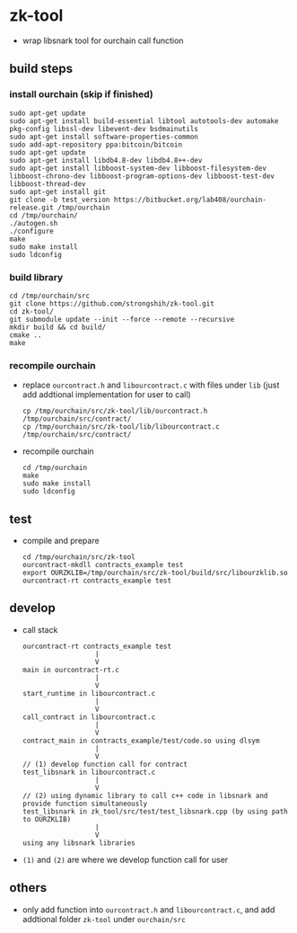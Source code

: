 # zk-tool

- wrap libsnark tool for ourchain call function

## build steps

### install ourchain (skip if finished)

```
sudo apt-get update
sudo apt-get install build-essential libtool autotools-dev automake pkg-config libssl-dev libevent-dev bsdmainutils    
sudo apt-get install software-properties-common    
sudo add-apt-repository ppa:bitcoin/bitcoin 
sudo apt-get update
sudo apt-get install libdb4.8-dev libdb4.8++-dev
sudo apt-get install libboost-system-dev libboost-filesystem-dev libboost-chrono-dev libboost-program-options-dev libboost-test-dev libboost-thread-dev
sudo apt-get install git
git clone -b test_version https://bitbucket.org/lab408/ourchain-release.git /tmp/ourchain
cd /tmp/ourchain/
./autogen.sh
./configure
make
sudo make install
sudo ldconfig
```

### build library

```
cd /tmp/ourchain/src
git clone https://github.com/strongshih/zk-tool.git
cd zk-tool/
git submodule update --init --force --remote --recursive
mkdir build && cd build/
cmake ..
make
```

### recompile ourchain

- replace `ourcontract.h` and `libourcontract.c` with files under `lib` (just add addtional implementation for user to call)

	```
	cp /tmp/ourchain/src/zk-tool/lib/ourcontract.h /tmp/ourchain/src/contract/
	cp /tmp/ourchain/src/zk-tool/lib/libourcontract.c /tmp/ourchain/src/contract/
	```

- recompile ourchain

	```
	cd /tmp/ourchain
	make
	sudo make install
	sudo ldconfig
	```

## test

- compile and prepare

	```
	cd /tmp/ourchain/src/zk-tool
	ourcontract-mkdll contracts_example test
	export OURZKLIB=/tmp/ourchain/src/zk-tool/build/src/libourzklib.so
	ourcontract-rt contracts_example test
	```
	
## develop	
	
- call stack

	```
	ourcontract-rt contracts_example test
	                  |
	                  V
	main in ourcontract-rt.c 
	                  |
	                  V
	start_runtime in libourcontract.c
	                  |
	                  V
	call_contract in libourcontract.c
	                  |
	                  V
	contract_main in contracts_example/test/code.so using dlsym
	                  |
	                  V
	// (1) develop function call for contract
	test_libsnark in libourcontract.c
	                  |
	                  V
	// (2) using dynamic library to call c++ code in libsnark and provide function simultaneously
	test_libsnark in zk_tool/src/test/test_libsnark.cpp (by using path to OURZKLIB)
	                  |
	                  V
	using any libsnark libraries
	```	

- `(1)` and `(2)` are where we develop function call for user

## others

- only add function into `ourcontract.h` and `libourcontract.c`, and add addtional folder `zk-tool` under `ourchain/src`